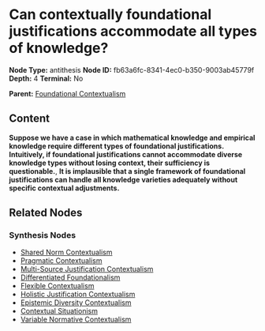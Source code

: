 # Can contextually foundational justifications accommodate all types of knowledge?

**Node Type:** antithesis
**Node ID:** fb63a6fc-8341-4ec0-b350-9003ab45779f
**Depth:** 4
**Terminal:** No

**Parent:** [Foundational Contextualism](foundational-contextualism-synthesis-94bcc013-aa7c-4349-8f94-3a5166969ace.md)

## Content

**Suppose we have a case in which mathematical knowledge and empirical knowledge require different types of foundational justifications. Intuitively, if foundational justifications cannot accommodate diverse knowledge types without losing context, their sufficiency is questionable.**, **It is implausible that a single framework of foundational justifications can handle all knowledge varieties adequately without specific contextual adjustments.**

## Related Nodes

### Synthesis Nodes

- [Shared Norm Contextualism](shared-norm-contextualism-synthesis-3da68fa4-1343-470a-8285-91f83ebebe10.md)
- [Pragmatic Contextualism](pragmatic-contextualism-synthesis-cb9add0f-7345-4e62-af9e-1c8741f69844.md)
- [Multi-Source Justification Contextualism](multi-source-justification-contextualism-synthesis-bf1fd6fb-189b-45ba-80b2-58cfa49b6cc7.md)
- [Differentiated Foundationalism](differentiated-foundationalism-synthesis-acecfb92-bbec-4139-9509-92af883e7c6a.md)
- [Flexible Contextualism](flexible-contextualism-synthesis-7359f726-1d27-4a0e-96b0-88e57e61e5f4.md)
- [Holistic Justification Contextualism](holistic-justification-contextualism-synthesis-c32965bb-a7f5-4994-97b7-36ed80e3fa5f.md)
- [Epistemic Diversity Contextualism](epistemic-diversity-contextualism-synthesis-e800ea49-4b16-4cbb-805f-3af00571ecd4.md)
- [Contextual Situationism](contextual-situationism-synthesis-d9f61c50-77f0-412e-b183-64182a9b189f.md)
- [Variable Normative Contextualism](variable-normative-contextualism-synthesis-3b244bad-8c45-4cd0-a416-aee4ffa51d31.md)
